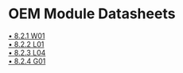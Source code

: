 # OEM Module Datasheets

<a href="../downloads/w01-specsheet.pdf" target="_blank">• 8.2.1 W01</a><br>
<a href="../downloads/l01-specsheet.pdf" target="_blank">• 8.2.2 L01</a><br>
<a href="../downloads/l04-specsheet.pdf" target="_blank">• 8.2.3 L04</a><br>
<a href="../downloads/g01-specsheet.pdf" target="_blank">• 8.2.4 G01</a><br>
